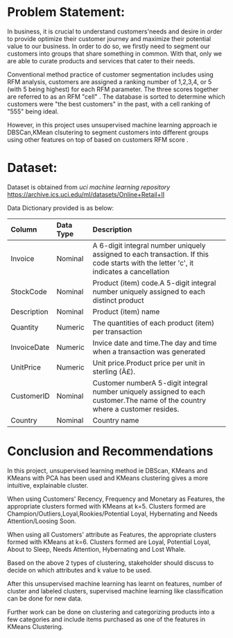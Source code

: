 # Problem Statement:
In business, it is crucial to understand customers'needs and desire in order to provide optimize their customer journey and maximize their potential value to our business. In order to do so, we firstly need to segment our customers into groups that share something in common. With that, only we are able to curate products and services that cater to their needs.

Conventional method practice of customer segmentation includes using RFM analysis, customers are assigned a ranking number of 1,2,3,4, or 5 (with 5 being highest) for each RFM parameter. The three scores together are referred to as an RFM "cell" . The database is sorted to determine which customers were "the best customers" in the past, with a cell ranking of "555" being ideal.

However, in this project uses unsupervised machine learning approach ie DBSCan,KMean clsutering to segment customers into different groups using other features on top of based on customers RFM score .


# Dataset:
Dataset is obtained from *uci machine learning repository* https://archive.ics.uci.edu/ml/datasets/Online+Retail+II

Data Dictionary provided is as below:

|Column |Data Type|Description|
|:------|:------|:------|
|Invoice|Nominal|A 6-digit integral number uniquely assigned to each transaction. If this code starts with the letter 'c', it indicates a cancellation|
|StockCode|Nominal|Product (item) code.A 5-digit integral number uniquely assigned to each distinct product|
|Description|Nominal|Product (item) name|
|Quantity|Numeric|The quantities of each product (item) per transaction|
|InvoiceDate|Numeric|Invice date and time.The day and time when a transaction was generated|
|UnitPrice|Numeric|Unit price.Product price per unit in sterling (Â£).|
|CustomerID|Nominal|Customer numberA 5-digit integral number uniquely assigned to each customer.The name of the country where a customer resides.|
|Country|Nominal|Country name|


# Conclusion and Recommendations

In this project, unsupervised learning method ie DBScan, KMeans and KMeans with PCA has been used and KMeans clustering gives a more intuitive, explainable cluster.

When using Customers' Recency, Frequency and Monetary as Features, the appropriate clusters formed with KMeans at k=5. Clusters formed are Champion/Outliers,Loyal,Rookies/Potential Loyal, Hybernating and Needs Attention/Loosing Soon.

When using all Customers' attribute as Features, the appropriate clusters formed with KMeans at k=6. Clusters formed are Loyal, Potential Loyal, About to Sleep, Needs Attention, Hybernating and Lost Whale.


Based on the above 2 types of clustering, stakeholder should discuss to decide on which attributes and k value to be used. <br>

After this unsupervised machine learning has learnt on features, number of cluster and labeled clusters, supervised machine learning like classification can be done for new data.<br>

Further work can be done on clustering and categorizing products into a few categories and include items purchased as one of the features in KMeans Clustering.


